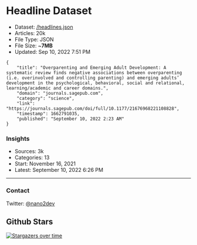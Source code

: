 # Headline Dataset

- Dataset: [/headlines.json](https://raw.githubusercontent.com/fwd/news/master/headlines.json) 
- Articles: 20k
- File Type: JSON
- File Size: ~**7MB**
- Updated: Sep 10, 2022 7:51 PM

```
{
    "title": "Overparenting and Emerging Adult Development: A systematic review finds negative associations between overparenting (i.e. overinvolved and controlling parenting) and emerging adults’ development in the psychological, behavioral, social and relational, learning/academic and career domains.",
    "domain": "journals.sagepub.com",
    "category": "science",
    "link": "https://journals.sagepub.com/doi/full/10.1177/21676968221108828",
    "timestamp": 1662791035,
    "published": "September 10, 2022 2:23 AM"
}
```

### Insights

- Sources: 3k
- Categories: 13
- Start: November 16, 2021
- Latest: September 10, 2022 6:26 PM

---

### Contact 

Twitter: [@nano2dev](https://twitter.com/nano2dev)

## Github Stars

[![Stargazers over time](https://starchart.cc/fwd/news.svg)](https://starchart.cc/fwd/news)
